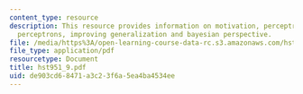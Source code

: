 ```yaml
---
content_type: resource
description: This resource provides information on motivation, perceptrons, multilayer
  perceptrons, improving generalization and bayesian perspective.
file: /media/https%3A/open-learning-course-data-rc.s3.amazonaws.com/hst-951j-medical-decision-support-fall-2005/de903cd68471a3c23f6a5ea4ba4534ee_hst951_9.pdf
file_type: application/pdf
resourcetype: Document
title: hst951_9.pdf
uid: de903cd6-8471-a3c2-3f6a-5ea4ba4534ee
---
```

